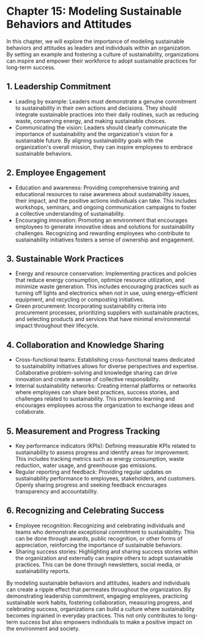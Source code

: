 Chapter 15: Modeling Sustainable Behaviors and Attitudes
========================================================

In this chapter, we will explore the importance of modeling sustainable behaviors and attitudes as leaders and individuals within an organization. By setting an example and fostering a culture of sustainability, organizations can inspire and empower their workforce to adopt sustainable practices for long-term success.

**1. Leadership Commitment**
----------------------------

* Leading by example: Leaders must demonstrate a genuine commitment to sustainability in their own actions and decisions. They should integrate sustainable practices into their daily routines, such as reducing waste, conserving energy, and making sustainable choices.
* Communicating the vision: Leaders should clearly communicate the importance of sustainability and the organization's vision for a sustainable future. By aligning sustainability goals with the organization's overall mission, they can inspire employees to embrace sustainable behaviors.

**2. Employee Engagement**
--------------------------

* Education and awareness: Providing comprehensive training and educational resources to raise awareness about sustainability issues, their impact, and the positive actions individuals can take. This includes workshops, seminars, and ongoing communication campaigns to foster a collective understanding of sustainability.
* Encouraging innovation: Promoting an environment that encourages employees to generate innovative ideas and solutions for sustainability challenges. Recognizing and rewarding employees who contribute to sustainability initiatives fosters a sense of ownership and engagement.

**3. Sustainable Work Practices**
---------------------------------

* Energy and resource conservation: Implementing practices and policies that reduce energy consumption, optimize resource utilization, and minimize waste generation. This includes encouraging practices such as turning off lights and electronics when not in use, using energy-efficient equipment, and recycling or composting initiatives.
* Green procurement: Incorporating sustainability criteria into procurement processes, prioritizing suppliers with sustainable practices, and selecting products and services that have minimal environmental impact throughout their lifecycle.

**4. Collaboration and Knowledge Sharing**
------------------------------------------

* Cross-functional teams: Establishing cross-functional teams dedicated to sustainability initiatives allows for diverse perspectives and expertise. Collaborative problem-solving and knowledge sharing can drive innovation and create a sense of collective responsibility.
* Internal sustainability networks: Creating internal platforms or networks where employees can share best practices, success stories, and challenges related to sustainability. This promotes learning and encourages employees across the organization to exchange ideas and collaborate.

**5. Measurement and Progress Tracking**
----------------------------------------

* Key performance indicators (KPIs): Defining measurable KPIs related to sustainability to assess progress and identify areas for improvement. This includes tracking metrics such as energy consumption, waste reduction, water usage, and greenhouse gas emissions.
* Regular reporting and feedback: Providing regular updates on sustainability performance to employees, stakeholders, and customers. Openly sharing progress and seeking feedback encourages transparency and accountability.

**6. Recognizing and Celebrating Success**
------------------------------------------

* Employee recognition: Recognizing and celebrating individuals and teams who demonstrate exceptional commitment to sustainability. This can be done through awards, public recognition, or other forms of appreciation, reinforcing the importance of sustainable behaviors.
* Sharing success stories: Highlighting and sharing success stories within the organization and externally can inspire others to adopt sustainable practices. This can be done through newsletters, social media, or sustainability reports.

By modeling sustainable behaviors and attitudes, leaders and individuals can create a ripple effect that permeates throughout the organization. By demonstrating leadership commitment, engaging employees, practicing sustainable work habits, fostering collaboration, measuring progress, and celebrating success, organizations can build a culture where sustainability becomes ingrained in everyday practices. This not only contributes to long-term success but also empowers individuals to make a positive impact on the environment and society.
